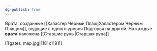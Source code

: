 ```yaml
---
dg-publish: true
---
```

Врата, созданные [[Халастер Чёрный Плащ|Халастером Чёрным Плащом]], ведущие с одного уровня Подгорья на другой. На каждые **врата** наложена [[Старшие руны|Старшая руна]]

![[gates_map.jpg|1181x1181]]